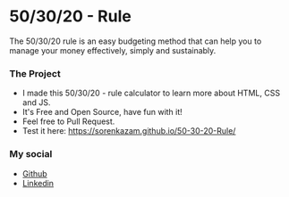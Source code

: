 # 50/30/20 - Rule
The 50/30/20 rule is an easy budgeting method that can help you to manage your money effectively, simply and sustainably.

### The Project

- I made this 50/30/20 - rule calculator to learn more about HTML, CSS and JS.
- It's Free and Open Source, have fun with it!
- Feel free to Pull Request.
- Test it here: https://sorenkazam.github.io/50-30-20-Rule/

### My social

- [Github](https://github.com/SorenKazam)
- [Linkedin](https://www.linkedin.com/in/tiago-guerreiro-854a04123/)
